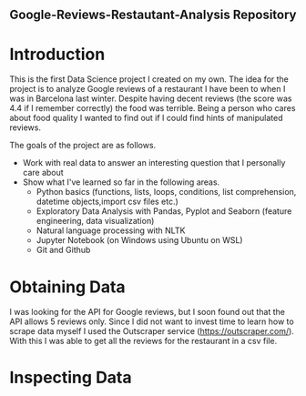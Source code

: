 ## Google-Reviews-Restautant-Analysis Repository

# Introduction

This is the first Data Science project I created on my own. The idea for the project is to analyze Google reviews of a restaurant I have been to when I was in Barcelona last winter. Despite having decent reviews (the score was 4.4 if I remember correctly) the food was terrible. Being a person who cares about food quality I wanted to find out if I could find hints of manipulated reviews.

The goals of the project are as follows.

- Work with real data to answer an interesting question that I personally care about
- Show what I've learned so far in the following areas.
  - Python basics (functions, lists, loops, conditions, list comprehension, datetime objects,import csv files etc.)
  - Exploratory Data Analysis with Pandas, Pyplot and Seaborn (feature engineering, data visualization)
  - Natural language processing with NLTK
  - Jupyter Notebook (on Windows using Ubuntu on WSL)
  - Git and Github

# Obtaining Data

I was looking for the API for Google reviews, but I soon found out that the API allows 5 reviews only. Since I did not want to invest time to learn how to scrape data myself I used the Outscraper service (https://outscraper.com/). With this I was able to get all the reviews for the restaurant in a csv file.

# Inspecting Data

